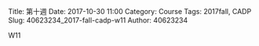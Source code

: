 Title:  第十週
Date: 2017-10-30 11:00
Category: Course
Tags: 2017fall, CADP
Slug: 40623234_2017-fall-cadp-w11
Author: 40623234

W11

<!-- PELICAN_END_SUMMARY -->



